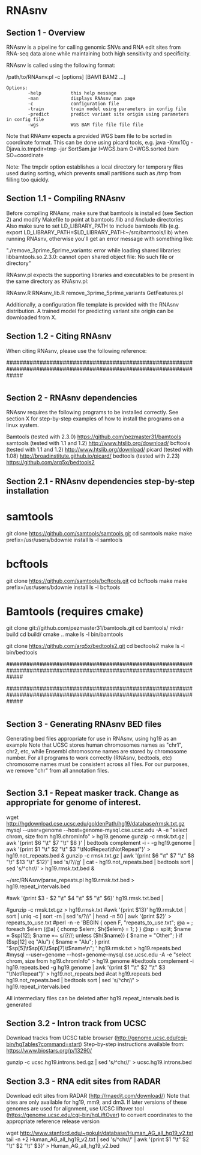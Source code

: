# RNAsnv
## Section 1 - Overview

RNAsnv is a pipeline for calling genomic SNVs and RNA edit sites from RNA-seq data alone while
maintaining both high sensitivity and specificity. 

RNAsnv is called using the following format:

/path/to/RNAsnv.pl -c <configuration file> [options] [BAM1 BAM2 ...]

    Options:
            -help           this help message
            -man            displays RNAsnv man page
            -c              configuration file
            -train          train model using parameters in config file
            -predict        predict variant site origin using parameters in config file
            -wgs            WGS BAM file file file file

Note that RNAsnv expects a provided WGS bam file to be sorted in coordinate format. This can be done using picard tools,
e.g. java -Xmx10g -Djava.io.tmpdir=tmp -jar SortSam.jar I=WGS.bam O=WGS.sorted.bam SO=coordinate 

Note: The tmpdir option establishes a local directory for temporary files used during sorting, which prevents small partitions
such as /tmp from filling too quickly.

## Section 1.1 - Compiling RNAsnv

Before compiling RNAsnv, make sure that bamtools is installed (see Section 2) and modify Makefile to point at bamtools /lib and /include directories
Also make sure to set LD_LIBRARY_PATH to include bamtools /lib (e.g. export LD_LIBRARY_PATH=$LD_LIBRARY_PATH:~/src/bamtools/lib) when running RNAsnv, 
otherwise you'll get an error message with something like: 

"./remove_3prime_5prime_variants: error while loading shared libraries: libbamtools.so.2.3.0: cannot open shared object file: No such file or directory"


RNAsnv.pl expects the supporting libraries and executables to be present in the same directory as RNAsnv.pl:

RNAsnv.R
RNAsnv_lib.R
remove_3prime_5prime_variants
GetFeatures.pl

Additionally, a configuration file template is provided with the RNAsnv distribution. A trained model for
predicting variant site origin can be downloaded from X.



## Section 1.2 - Citing RNAsnv

When citing RNAsnv, please use the following reference:





#####################################################################################################################
#
## Section 2 - RNAsnv dependencies
 
RNAsnv requires the following programs to be installed correctly. See section X for step-by-step examples of how 
to install the programs on a linux system.

Bamtools (tested with 2.3.0) 				https://github.com/pezmaster31/bamtools
samtools (tested with 1.1 and 1.2)			http://www.htslib.org/download/
bcftools (tested with 1.1 and 1.2)			http://www.htslib.org/download/
picard (tested with 1.08)					http://broadinstitute.github.io/picard/
bedtools (tested with 2.23)					https://github.com/arq5x/bedtools2

## Section 2.1 - RNAsnv dependencies step-by-step installation

# samtools
git clone https://github.com/samtools/samtools.git
cd samtools
make
make prefix=/usr/users/bdownie install
ls -l samtools

# bcftools
git clone https://github.com/samtools/bcftools.git
cd bcftools
make
make prefix=/usr/users/bdownie install
ls -l bcftools

# Bamtools (requires cmake)
git clone git://github.com/pezmaster31/bamtools.git
cd bamtools/
mkdir build
cd build/
cmake ..
make
ls -l bin/bamtools

git clone https://github.com/arq5x/bedtools2.git
cd bedtools2
make
ls -l bin/bedtools

#####################################################################################################################

#####################################################################################################################
#
## Section 3 - Generating RNAsnv BED files

Generating bed files appropriate for use in RNAsnv, using hg19 as an example
Note that UCSC stores human chromosomes names as "chr1", chr2, etc, while
Ensembl chromosome names are stored by chromosome number. For all programs to work correctly (RNAsnv, bedtools, etc)
chromosome names must be consistent across all files. For our purposes, we remove "chr" from all annotation files.

#
## Section 3.1 - Repeat masker track. Change as appropriate for genome of interest.

wget http://hgdownload.cse.ucsc.edu/goldenPath/hg19/database/rmsk.txt.gz
mysql --user=genome --host=genome-mysql.cse.ucsc.edu -A -e "select chrom, size from hg19.chromInfo"  > hg19.genome
gunzip -c rmsk.txt.gz  | awk '{print $6 "\t" $7 "\t" $8 }' | bedtools complement -i - -g hg19.genome | awk '{print $1 "\t" $2 "\t" $3 "\tNotRepeat\tNotRepeat"}'   > hg19.not_repeats.bed &
gunzip -c rmsk.txt.gz | awk '{print $6 "\t" $7 "\t" $8 "\t" $13 "\t" $12}' |   sed 's/\?//g' | cat - hg19.not_repeats.bed | bedtools sort | sed 's/^chr//' >  hg19.rmsk.txt.bed &

~/src/RNAsnv/parse_repeats.pl hg19.rmsk.txt.bed > hg19.repeat_intervals.bed


#awk '{print $3 - $2 "\t" $4 "\t" $5 "\t" $6}' hg19.rmsk.txt.bed | 


#gunzip -c rmsk.txt.gz  > hg19.rmsk.txt
#awk '{print $13}'  hg19.rmsk.txt | sort | uniq -c | sort -rn | sed 's/\?//' | head -n 50 | awk '{print $2}' > repeats_to_use.txt
#perl -n -e 'BEGIN { open F, "repeats_to_use.txt"; @a = <F>; foreach $elem (@a) { chomp $elem; $h{$elem} = 1; } } @sp = split; $name = $sp[12]; $name =~ s/\?//; unless ($h{$name}) { $name = "Other"; } if ($sp[12] eq "Alu") { $name = "Alu"; } print "$sp[5]\t$sp[6]\t$sp[7]\t$name\n"; ' hg19.rmsk.txt > hg19.repeats.bed
#mysql --user=genome --host=genome-mysql.cse.ucsc.edu -A -e "select chrom, size from hg19.chromInfo"  > hg19.genome
#bedtools complement -i hg19.repeats.bed -g hg19.genome | awk '{print $1 "\t" $2 "\t" $3 "\tNotRepeat"}' > hg19.not_repeats.bed
#cat hg19.repeats.bed hg19.not_repeats.bed | bedtools sort  | sed 's/^chr//' > hg19.repeat_intervals.bed


All intermediary files can be deleted after hg19.repeat_intervals.bed is generated


## Section 3.2 - Intron track  from UCSC

Download tracks from UCSC table browser (http://genome.ucsc.edu/cgi-bin/hgTables?command=start)
Step-by-step instructions available from: https://www.biostars.org/p/13290/

gunzip -c ucsc.hg19.introns.bed.gz | sed 's/^chr//' > ucsc.hg19.introns.bed

## Section 3.3 - RNA edit sites from RADAR

Download edit sites from RADAR (http://rnaedit.com/download/)
Note that sites are only available for hg19, mm9, and dm3. If later versions of these genomes are used for alignment,
use UCSC liftover tool (https://genome.ucsc.edu/cgi-bin/hgLiftOver) to convert coordinates to the appropriate reference release version

wget http://www.stanford.edu/~gokulr/database/Human_AG_all_hg19_v2.txt
tail -n +2 Human_AG_all_hg19_v2.txt   | sed 's/^chr//' | awk '{print $1 "\t" $2 "\t" $2 "\t" $3}' > Human_AG_all_hg19_v2.bed
